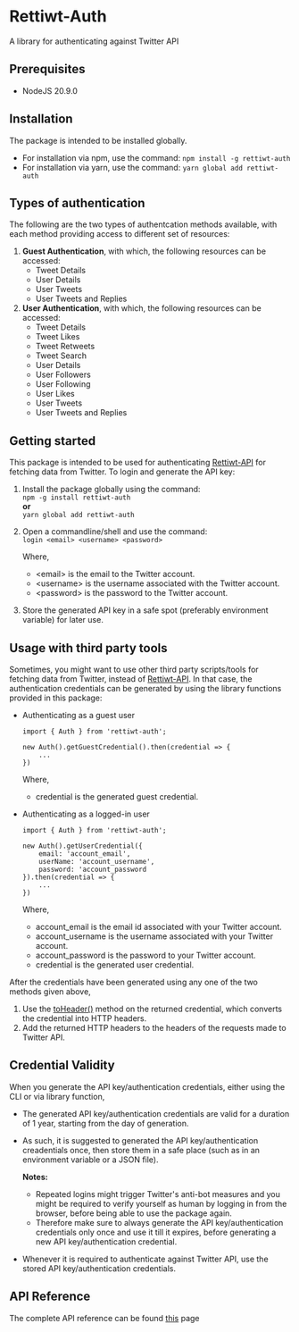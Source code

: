 # Rettiwt-Auth

A library for authenticating against Twitter API

## Prerequisites

-   NodeJS 20.9.0

## Installation

The package is intended to be installed globally.

-   For installation via npm, use the command: `npm install -g rettiwt-auth`
-   For installation via yarn, use the command: `yarn global add rettiwt-auth`

## Types of authentication

The following are the two types of authentcation methods available, with each method providing access to different set of resources:

1. **Guest Authentication**, with which, the following resources can be accessed:
    - Tweet Details
    - User Details
    - User Tweets
    - User Tweets and Replies
2. **User Authentication**, with which, the following resources can be accessed:
    - Tweet Details
    - Tweet Likes
    - Tweet Retweets
    - Tweet Search
    - User Details
    - User Followers
    - User Following
    - User Likes
    - User Tweets
    - User Tweets and Replies

## Getting started

This package is intended to be used for authenticating [Rettiwt-API](https://www.npmjs.com/package/rettiwt-api) for fetching data from Twitter. To login and generate the API key:

1.  Install the package globally using the command:  
    `npm -g install rettiwt-auth`  
    **or**  
    `yarn global add rettiwt-auth`

2.  Open a commandline/shell and use the command:  
    `login <email> <username> <password>`

    Where,

    -   \<email\> is the email to the Twitter account.
    -   \<username\> is the username associated with the Twitter account.
    -   \<password\> is the password to the Twitter account.

3.  Store the generated API key in a safe spot (preferably environment variable) for later use.

## Usage with third party tools

Sometimes, you might want to use other third party scripts/tools for fetching data from Twitter, instead of [Rettiwt-API](https://www.npmjs.com/package/rettiwt-api). In that case, the authentication credentials can be generated by using the library functions provided in this package:

-   Authenticating as a guest user

    ```
    import { Auth } from 'rettiwt-auth';

    new Auth().getGuestCredential().then(credential => {
        ...
    })
    ```

    Where,

    -   credential is the generated guest credential.

-   Authenticating as a logged-in user

    ```
    import { Auth } from 'rettiwt-auth';

    new Auth().getUserCredential({
        email: 'account_email',
        userName: 'account_username',
        password: 'account_password
    }).then(credential => {
        ...
    })
    ```

    Where,

    -   account_email is the email id associated with your Twitter account.
    -   account_username is the username associated with your Twitter account.
    -   account_password is the password to your Twitter account.
    -   credential is the generated user credential.

After the credentials have been generated using any one of the two methods given above,

1.  Use the [toHeader()](https://rishikant181.github.io/Rettiwt-Auth/classes/AuthCredential.html#toHeader) method on the returned credential, which converts the credential into HTTP headers.
2.  Add the returned HTTP headers to the headers of the requests made to Twitter API.

## Credential Validity

When you generate the API key/authentication credentials, either using the CLI or via library function,

-   The generated API key/authentication credentials are valid for a duration of 1 year, starting from the day of generation.
-   As such, it is suggested to generated the API key/authentication creadentials once, then store them in a safe place (such as in an environment variable or a JSON file).

    **Notes:**

    -   Repeated logins might trigger Twitter's anti-bot measures and you might be required to verify yourself as human by logging in from the browser, before being able to use the package again.
    -   Therefore make sure to always generate the API key/authentication credentials only once and use it till it expires, before generating a new API key/authentication credential.

-   Whenever it is required to authenticate against Twitter API, use the stored API key/authentication credentials.

## API Reference

The complete API reference can be found [this](https://rishikant181.github.io/Rettiwt-Auth/) page
